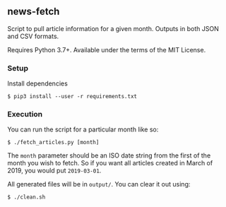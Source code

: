 ## news-fetch

Script to pull article information for a given month. Outputs in both JSON and CSV formats.

Requires Python 3.7+. Available under the terms of the MIT License.

### Setup

Install dependencies

```
$ pip3 install --user -r requirements.txt
```

### Execution

You can run the script for a particular month like so:

```
$ ./fetch_articles.py [month]
```

The `month` parameter should be an ISO date string from the first of the month you wish to fetch.
So if you want all articles created in March of 2019, you would put `2019-03-01`.

All generated files will be in `output/`. You can clear it out using:

```
$ ./clean.sh
```
